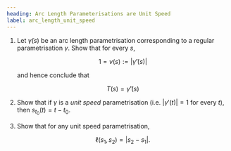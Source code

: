 ```yaml
---
heading: Arc Length Parameterisations are Unit Speed
label: arc_length_unit_speed
---
```


1. Let $\tilde{\gamma}(s)$ be an arc length parametrisation corresponding to a regular parametrisation $\gamma$. Show that for every $s$,

   $$
   1 = v(s) := \lvert \tilde{\gamma}'(s) \rvert
   $$
   
   and hence conclude that
   
   $$
   T(s) = \tilde{\gamma}'(s)
   $$
   
2. Show that if $\gamma$ is a _unit speed_ parametrisation (i.e. $\lvert \gamma'(t) \rvert = 1$ for every $t$), then $s_{t_0}(t) = t-t_0$.

3. Show that for any unit speed parametrisation,

   $$
   \ell(s_1, s_2) = \lvert s_2 - s_1 \rvert.
   $$
